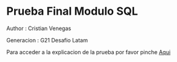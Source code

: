 # Prueba Final Modulo SQL 

Author : Cristian Venegas 

Generacion : G21 Desafio Latam 

Para acceder a la explicacion de la prueba por favor pinche [Aqui](https://www.loom.com/share/6f54b0efae84433394c09e35524117d8)